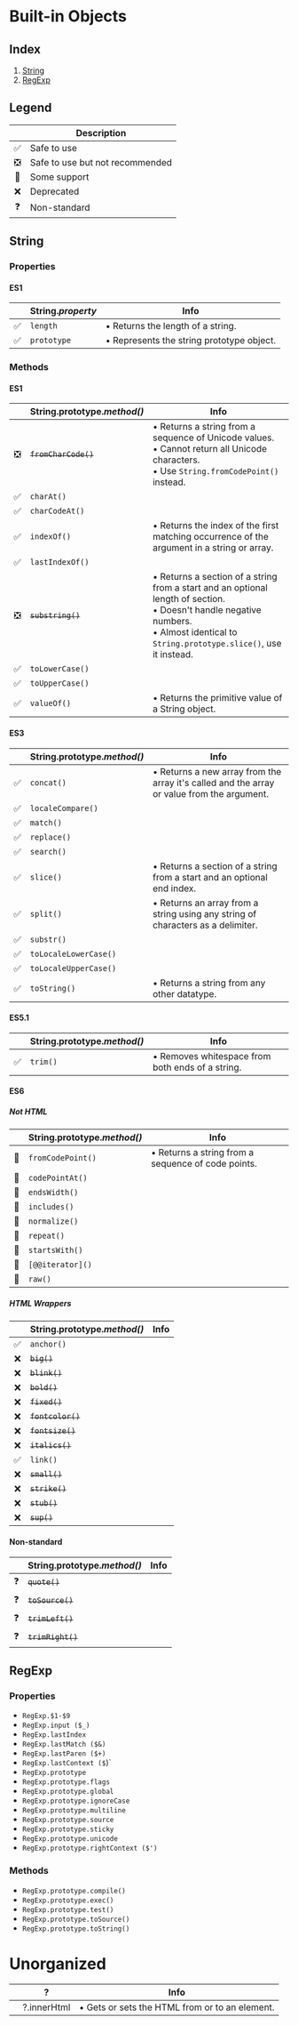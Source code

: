# Built-in Objects

## Index
1. [String](#string)
1. [RegExp](#RegExp)

## Legend
|        | Description
| :----: | ------------------------
| ✅ | Safe to use
| ❎ | Safe to use but not recommended
| 🚧 | Some support
| ❌ | Deprecated
| ❓ | Non-standard

## String
### Properties
#### ES1
|        | String.*property* | Info
| :----: | ----------------- | -----------------
| ✅ | `length` | • Returns the length of a string.
| ✅ | `prototype` | • Represents the string prototype object.

### Methods
#### ES1
|        | String.prototype.*method()* | Info
| :----: | ----------------- | -----------------
| ❎ | ~~`fromCharCode()`~~ | • Returns a string from a sequence of Unicode values. <br> • Cannot return all Unicode characters. <br> • Use `String.fromCodePoint()` instead.
| ✅ | `charAt()`
| ✅ | `charCodeAt()`
| ✅ | `indexOf()` | • Returns the index of the first matching occurrence of the argument in a string or array.
| ✅ | `lastIndexOf()`
| ❎ | ~~`substring()`~~ | • Returns a section of a string from a start and an optional length of section. <br> • Doesn't handle negative numbers. <br> • Almost identical to `String.prototype.slice()`, use it instead.
| ✅ | `toLowerCase()`
| ✅ | `toUpperCase()`
| ✅ | `valueOf()` | • Returns the primitive value of a String object.

#### ES3
|        | String.prototype.*method()* | Info
| :----: | ----------------- | -----------------
| ✅ | `concat()` | • Returns a new array from the array it's called and the array or value from the argument.
| ✅ | `localeCompare()`
| ✅ | `match()`
| ✅ | `replace()`
| ✅ | `search()`
| ✅ | `slice()` | • Returns a section of a string from a start and an optional end index.
| ✅ | `split()` | • Returns an array from a string using any string of characters as a delimiter.
| ✅ | `substr()`
| ✅ | `toLocaleLowerCase()`
| ✅ | `toLocaleUpperCase()`
| ✅ | `toString()` | • Returns a string from any other datatype.

#### ES5.1
|        | String.prototype.*method()* | Info
| :----: | ----------------- | -----------------
| ✅ | `trim()` | • Removes whitespace from both ends of a string.

#### ES6

##### Not HTML
|        | String.prototype.*method()* | Info
| :----: | ----------------- | -----------------
| 🚧 | `fromCodePoint()` | • Returns a string from a sequence of code points.
| 🚧 | `codePointAt()`
| 🚧 | `endsWidth()`
| 🚧 | `includes()`
| 🚧 | `normalize()`
| 🚧 | `repeat()`
| 🚧 | `startsWith()`
| 🚧 | `[@@iterator]()`
| 🚧 | `raw()`

##### HTML Wrappers
|        | String.prototype.*method()* | Info
| :----: | ----------------- | -----------------
| ✅ | `anchor()`
| ❌ | ~~`big()`~~
| ❌ | ~~`blink()`~~
| ❌ | ~~`bold()`~~
| ❌ | ~~`fixed()`~~
| ❌ | ~~`fontcolor()`~~
| ❌ | ~~`fontsize()`~~
| ❌ | ~~`italics()`~~
| ✅ | `link()`
| ❌ | ~~`small()`~~
| ❌ | ~~`strike()`~~
| ❌ | ~~`stub()`~~
| ❌ | ~~`sup()`~~

#### Non-standard
|        | String.prototype.*method()* | Info
| :----: | ----------------- | -----------------
| ❓ | ~~`quote()`~~
| ❓ | ~~`toSource()`~~
| ❓ | ~~`trimLeft()`~~
| ❓ | ~~`trimRight()`~~

## RegExp
### Properties
+ `RegExp.$1-$9`
+ `RegExp.input ($_)`
+ `RegExp.lastIndex`
+ `RegExp.lastMatch ($&)`
+ `RegExp.lastParen ($+)`
+ `RegExp.lastContext ($`)`
+ `RegExp.prototype`
+ `RegExp.prototype.flags`
+ `RegExp.prototype.global`
+ `RegExp.prototype.ignoreCase`
+ `RegExp.prototype.multiline`
+ `RegExp.prototype.source`
+ `RegExp.prototype.sticky`
+ `RegExp.prototype.unicode`
+ `RegExp.prototype.rightContext ($')`

### Methods
+ `RegExp.prototype.compile()`
+ `RegExp.prototype.exec()`
+ `RegExp.prototype.test()`
+ `RegExp.prototype.toSource()`
+ `RegExp.prototype.toString()`

# Unorganized
|        | ? | Info
| :----: | ----------------- | -----------------
|  | ?.innerHtml | • Gets or sets the HTML from or to an element.
